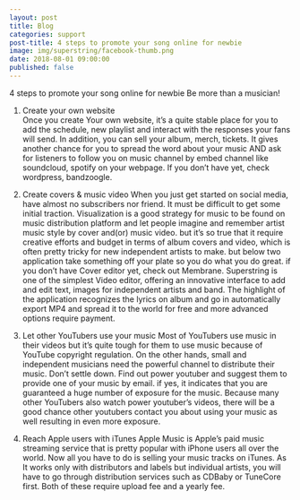 ```yaml
---
layout: post
title: Blog
categories: support
post-title: 4 steps to promote your song online for newbie 
image: img/superstring/facebook-thumb.png
date: 2018-08-01 09:00:00
published: false
---
```

4 steps to promote your song online for newbie 
Be more than a musician!

1. Create your own website  
Once you create Your own website, it’s a quite stable place for you to add  the schedule, new  playlist and interact with the responses your fans will send. In addition, you can sell your album, merch, tickets. 
It gives another chance for you to spread the word about your music AND ask for listeners to follow you on music channel by embed channel like soundcloud, spotify on your webpage. If you don’t have yet, check wordpress, bandzoogle.


2. Create covers & music video
When you just get started on social media, have almost no subscribers nor friend. It must be difficult to get some initial traction.
Visualization is  a good strategy for music to be found on music distribution platform and let people imagine and remember artist music style by cover and(or) music video.
but it’s so true that it require creative efforts and budget  in terms of album covers and video, which is often pretty tricky for new independent artists to make. but below two application take something off your plate so you do what you do great. if you don’t have Cover editor yet, check out Membrane. 
Superstring is one of the simplest Video editor, offering an innovative interface to add and edit text, images for independent artists and band. The highlight of the application recognizes the lyrics on album and go in automatically export MP4 and spread it to the world for free and more advanced options require payment.


3. Let other YouTubers use your music
Most of YouTubers use music in their videos but it’s quite tough for them to use music because of YouTube copyright regulation. On the other hands, small and independent musicians need the powerful channel to distribute their music. Don’t settle down. Find out power youtuber and suggest them to provide one of your music by email. if yes, it indicates that you are guaranteed a huge number of exposure for the music. Because many other YouTubers also watch power youtuber’s videos, there will be a good chance other youtubers contact you about using your music as well resulting in even more exposure.

4. Reach Apple users with iTunes
Apple Music is Apple’s paid music streaming service that is pretty popular with iPhone users all over the world. Now all you have to do is selling your music tracks on iTunes. As It works only with distributors and labels but individual artists, you will have to go through distribution services such as CDBaby or TuneCore first. Both of these require upload fee and a yearly fee.